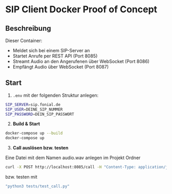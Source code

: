 # SIP Client Docker Proof of Concept

## Beschreibung

Dieser Container:
- Meldet sich bei einem SIP-Server an
- Startet Anrufe per REST API (Port 8085)
- Streamt Audio an den Angerufenen über WebSocket (Port 8086)
- Empfängt Audio über WebSocket (Port 8087)

## Start

1. `.env` mit der folgenden Struktur anlegen:

```bash
SIP_SERVER=sip.fonial.de
SIP_USER=DEINE_SIP_NUMMER
SIP_PASSWORD=DEIN_SIP_PASSWORT
```

2. **Build & Start**
```bash
docker-compose up --build
docker-compose up
```

3. **Call auslösen bzw. testen** 

Eine Datei mit dem Namen audio.wav anlegen im Projekt Ordner

```bash
curl -X POST http://localhost:8085/call -H "Content-Type: application/json" -d '{"number": "1002"}'
```

bzw. testen mit 

```bash
"python3 tests/test_call.py"
```